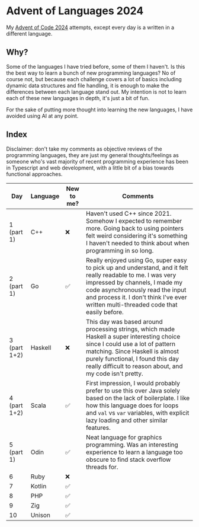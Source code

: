 # Advent of Languages 2024

My [Advent of Code 2024](https://adventofcode.com/2024/) attempts, except every day is a written in a different language.

## Why?

Some of the languages I have tried before, some of them I haven't. Is this the best way to learn a bunch of new programming languages? No of course not, but because each challenge covers a lot of basics including dynamic data structures and file handling, it is enough to make the differences between each language stand out. My intention is not to learn each of these new languages in depth, it's just a bit of fun.

For the sake of putting more thought into learning the new languages, I have avoided using AI at any point.

## Index

Disclaimer: don't take my comments as objective reviews of the programming languages, they are just my general thoughts/feelings as someone who's vast majority of recent programming experience has been in Typescript and web development, with a little bit of a bias towards functional approaches.

| Day          | Language | New to me? | Comments                                                                                                                                                                                                                                                                 |
| ------------ | -------- | ---------- | ------------------------------------------------------------------------------------------------------------------------------------------------------------------------------------------------------------------------------------------------------------------------ |
| 1 (part 1)   | C++      | ❌         | Haven't used C++ since 2021. Somehow I expected to remember more. Going back to using pointers felt weird considering it's something I haven't needed to think about when programming in so long.                                                                        |
| 2 (part 1)   | Go       | ✅         | Really enjoyed using Go, super easy to pick up and understand, and it felt really readable to me. I was very impressed by channels, I made my code asynchronously read the input and process it. I don't think I've ever written multi-threaded code that easily before. |
| 3 (part 1+2) | Haskell  | ❌         | This day was based around processing strings, which made Haskell a super interesting choice since I could use a lot of pattern matching. Since Haskell is almost purely functional, I found this day really difficult to reason about, and my code isn't pretty.         |
| 4 (part 1+2) | Scala    | ✅         | First impression, I would probably prefer to use this over Java solely based on the lack of boilerplate. I like how this language does for loops and `val` vs `var` variables, with explicit lazy loading and other similar features.                                    |
| 5 (part 1)   | Odin     | ✅         | Neat language for graphics programming. Was an interesting experience to learn a language too obscure to find stack overflow threads for.                                                                                                                                |
| 6            | Ruby     | ❌         |                                                                                                                                                                                                                                                                          |
| 7            | Kotlin   | ✅         |                                                                                                                                                                                                                                                                          |
| 8            | PHP      | ✅         |                                                                                                                                                                                                                                                                          |
| 9            | Zig      | ✅         |                                                                                                                                                                                                                                                                          |
| 10           | Unison   | ✅         |                                                                                                                                                                                                                                                                          |
